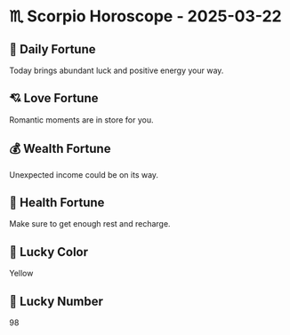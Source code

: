 # ♏ Scorpio Horoscope - 2025-03-22

## 🎯 Daily Fortune

Today brings abundant luck and positive energy your way.

## 💘 Love Fortune

Romantic moments are in store for you.

## 💰 Wealth Fortune

Unexpected income could be on its way.

## 🌱 Health Fortune

Make sure to get enough rest and recharge.

## 🎨 Lucky Color

Yellow

## 🔢 Lucky Number

98
